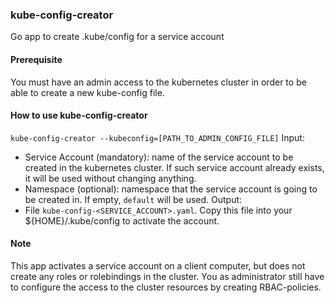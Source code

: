 ### kube-config-creator
Go app to create .kube/config for a service account

#### Prerequisite
You must have an admin access to the kubernetes cluster in order to be able to create a new kube-config file.

#### How to use kube-config-creator
```kube-config-creator --kubeconfig=[PATH_TO_ADMIN_CONFIG_FILE]```
Input:
* Service Account (mandatory): name of the service account to be created in the kubernetes cluster. If such service account already exists, it will be used without changing anything.
* Namespace (optional): namespace that the service account is going to be created in. If empty, `default` will be used.
Output:
* File `kube-config-<SERVICE_ACCOUNT>.yaml`. Copy this file into your ${HOME}/.kube/config to activate the account.

#### Note
This app activates a service account on a client computer, but does not create any roles or rolebindings in the cluster. You as administrator still have to configure the access to the cluster resources by creating RBAC-policies.
